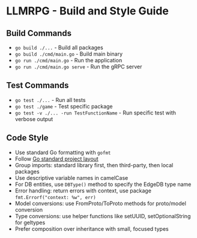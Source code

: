# LLMRPG - Build and Style Guide

## Build Commands
- `go build ./...` - Build all packages
- `go build ./cmd/main.go` - Build main binary
- `go run ./cmd/main.go` - Run the application
- `go run ./cmd/main.go serve` - Run the gRPC server

## Test Commands  
- `go test ./...` - Run all tests
- `go test ./game` - Test specific package
- `go test -v ./... -run TestFunctionName` - Run specific test with verbose output

## Code Style
- Use standard Go formatting with `gofmt`
- Follow [Go standard project layout](https://github.com/golang-standards/project-layout)
- Group imports: standard library first, then third-party, then local packages
- Use descriptive variable names in camelCase
- For DB entities, use `DBType()` method to specify the EdgeDB type name
- Error handling: return errors with context, use package `fmt.Errorf("context: %w", err)`
- Model conversions: use FromProto/ToProto methods for proto/model conversion
- Type conversions: use helper functions like setUUID, setOptionalString for geltypes
- Prefer composition over inheritance with small, focused types